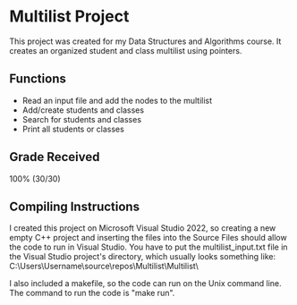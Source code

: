 # Multilist Project

This project was created for my Data Structures and Algorithms course. It creates an organized student and class multilist using pointers. 

## Functions
* Read an input file and add the nodes to the multilist
* Add/create students and classes
* Search for students and classes
* Print all students or classes

## Grade Received
100% (30/30)

## Compiling Instructions
I created this project on Microsoft Visual Studio 2022, so creating a new empty C++ project and 
inserting the files into the Source Files should allow the code to run in Visual Studio. 
You have to put the multilist_input.txt file in the Visual Studio project's directory, 
which usually looks something like: C:\Users\Username\source\repos\Multilist\Multilist\
  
I also included a makefile, so the code can run on the Unix command line. The command to run the 
code is "make run".
